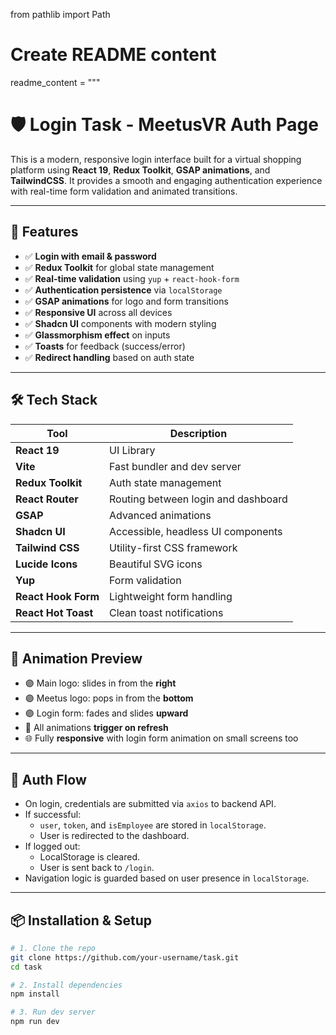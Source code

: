 from pathlib import Path

# Create README content
readme_content = """
# 🛡️ Login Task - MeetusVR Auth Page

This is a modern, responsive login interface built for a virtual shopping platform using **React 19**, **Redux Toolkit**, **GSAP animations**, and **TailwindCSS**. It provides a smooth and engaging authentication experience with real-time form validation and animated transitions.

---

## 🚀 Features

- ✅ **Login with email & password**
- ✅ **Redux Toolkit** for global state management
- ✅ **Real-time validation** using `yup` + `react-hook-form`
- ✅ **Authentication persistence** via `localStorage`
- ✅ **GSAP animations** for logo and form transitions
- ✅ **Responsive UI** across all devices
- ✅ **Shadcn UI** components with modern styling
- ✅ **Glassmorphism effect** on inputs
- ✅ **Toasts** for feedback (success/error)
- ✅ **Redirect handling** based on auth state

---

## 🛠️ Tech Stack

| Tool             | Description                                  |
|------------------|----------------------------------------------|
| **React 19**     | UI Library                                    |
| **Vite**         | Fast bundler and dev server                   |
| **Redux Toolkit**| Auth state management                         |
| **React Router** | Routing between login and dashboard           |
| **GSAP**         | Advanced animations                           |
| **Shadcn UI**    | Accessible, headless UI components            |
| **Tailwind CSS** | Utility-first CSS framework                   |
| **Lucide Icons** | Beautiful SVG icons                           |
| **Yup**          | Form validation                               |
| **React Hook Form** | Lightweight form handling                  |
| **React Hot Toast** | Clean toast notifications                 |

---

## 📸 Animation Preview

- 🟣 Main logo: slides in from the **right**
- 🟣 Meetus logo: pops in from the **bottom**
- 🟣 Login form: fades and slides **upward**
- 🔁 All animations **trigger on refresh**
- 🌐 Fully **responsive** with login form animation on small screens too

---

## 🔐 Auth Flow

- On login, credentials are submitted via `axios` to backend API.
- If successful:
  - `user`, `token`, and `isEmployee` are stored in `localStorage`.
  - User is redirected to the dashboard.
- If logged out:
  - LocalStorage is cleared.
  - User is sent back to `/login`.
- Navigation logic is guarded based on user presence in `localStorage`.

---

## 📦 Installation & Setup

```bash
# 1. Clone the repo
git clone https://github.com/your-username/task.git
cd task

# 2. Install dependencies
npm install

# 3. Run dev server
npm run dev
